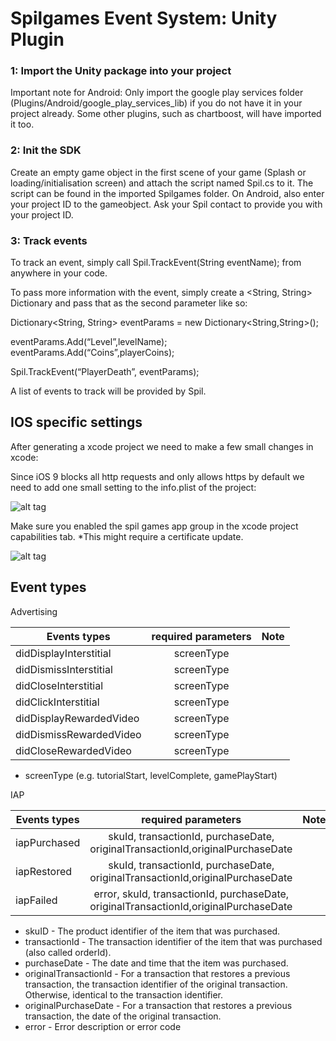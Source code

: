 <h1>Spilgames Event System: Unity Plugin</h1>

<h3>1: Import the Unity package into your project</h3>

Important note for Android: Only import the google play services folder (Plugins/Android/google_play_services_lib) if you do not have it in your project already. Some other plugins, such as chartboost, will have imported it too.

<h3>2: Init the SDK</h3>

Create an empty game object in the first scene of your game (Splash or loading/initialisation screen) and attach the script named Spil.cs to it. The script can be found in the imported Spilgames folder. On Android, also enter your project ID to the gameobject. Ask your Spil contact to provide you with your project ID.

<h3>3: Track events</h3>

To track an event, simply call Spil.TrackEvent(String eventName); from anywhere in your code.

To pass more information with the event, simply create a <String, String> Dictionary and pass that as the second parameter like so:

Dictionary<String, String> eventParams = new Dictionary<String,String>();

eventParams.Add(“Level”,levelName);
eventParams.Add(“Coins”,playerCoins);

Spil.TrackEvent(“PlayerDeath”, eventParams);

A list of events to track will be provided by Spil.


<h2>IOS specific settings</h2>


After generating a xcode project we need to make a few small changes in xcode:

Since iOS 9 blocks all http requests and only allows https by default we need to add one small setting to the info.plist of the project:

![alt tag](http://www.strongerthanfiction.com/img/integration.png)

Make sure you enabled the spil games app group in the xcode project capabilities tab. *This might require a certificate update. 

![alt tag](http://www.strongerthanfiction.com/img/integration2.png)


<h2>Event types</h2>

Advertising

| Events types                | required parameters                                                              | Note  |
| --------------------------  |:--------------------------------------------------------------------------------:| -----:|
| didDisplayInterstitial      | screenType               |                                                               |
| didDismissInterstitial      | screenType               |                                                               |
| didCloseInterstitial        | screenType               |                                                               |
| didClickInterstitial        | screenType               |                                                               |
| didDisplayRewardedVideo     | screenType               |                                                               |
| didDismissRewardedVideo     | screenType               |                                                               |
| didCloseRewardedVideo       | screenType               |                                                               |


* screenType (e.g. tutorialStart, levelComplete, gamePlayStart)

IAP

| Events types                | required parameters                                                              | Note |
| --------------------------  |:--------------------------------------------------------------------------------:| -----:|
| iapPurchased                | skuId, transactionId, purchaseDate, originalTransactionId,originalPurchaseDate                    |                                                               |
| iapRestored                 | skuId, transactionId, purchaseDate, originalTransactionId,originalPurchaseDate            |                                                               |
| iapFailed                   | error, skuId, transactionId, purchaseDate, originalTransactionId,originalPurchaseDate               
* skuID - The product identifier of the item that was purchased.
* transactionId - The transaction identifier of the item that was purchased (also called orderId).
* purchaseDate - The date and time that the item was purchased.
* originalTransactionId - For a transaction that restores a previous transaction, the transaction identifier of the original transaction. Otherwise, identical to the transaction identifier.
* originalPurchaseDate - For a transaction that restores a previous transaction, the date of the original transaction.
* error - Error description or error code






